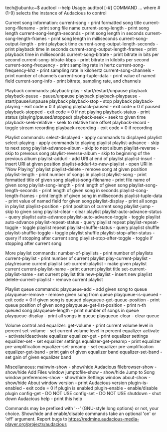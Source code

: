 tech@ubuntu:~$ audtool --help
Usage: audtool [-#] COMMAND ...
       where # (1-9) selects the instance of Audacious to control

Current song information:
   current-song                       - print formatted song title
   current-song-filename              - print song file name
   current-song-length                - print song length
   current-song-length-seconds        - print song length in seconds
   current-song-length-frames         - print song length in milliseconds
   current-song-output-length         - print playback time
   current-song-output-length-seconds - print playback time in seconds
   current-song-output-length-frames  - print playback time in milliseconds
   current-song-bitrate               - print bitrate in bits per second
   current-song-bitrate-kbps          - print bitrate in kilobits per second
   current-song-frequency             - print sampling rate in hertz
   current-song-frequency-khz         - print sampling rate in kilohertz
   current-song-channels              - print number of channels
   current-song-tuple-data            - print value of named field
   current-song-info                  - print bitrate, sampling rate, and channels

Playback commands:
   playback-play                      - start/restart/unpause playback
   playback-pause                     - pause/unpause playback
   playback-playpause                 - start/pause/unpause playback
   playback-stop                      - stop playback
   playback-playing                   - exit code = 0 if playing
   playback-paused                    - exit code = 0 if paused
   playback-stopped                   - exit code = 0 if not playing
   playback-status                    - print status (playing/paused/stopped)
   playback-seek                      - seek to given time
   playback-seek-relative             - seek to relative time offset
   playback-record                    - toggle stream recording
   playback-recording                 - exit code = 0 if recording

Playlist commands:
   select-displayed                   - apply commands to displayed playlist
   select-playing                     - apply commands to playing playlist
   playlist-advance                   - skip to next song
   playlist-advance-album             - skip to next album
   playlist-reverse                   - skip to previous song
   playlist-reverse-album             - skip to beginning of the previous album
   playlist-addurl                    - add URI at end of playlist
   playlist-insurl                    - insert URI at given position
   playlist-addurl-to-new-playlist    - open URI in "Now Playing" playlist
   playlist-delete                    - remove song at given position
   playlist-length                    - print number of songs in playlist
   playlist-song                      - print formatted title of given song
   playlist-song-filename             - print file name of given song
   playlist-song-length               - print length of given song
   playlist-song-length-seconds       - print length of given song in seconds
   playlist-song-length-frames        - print length of given song in milliseconds
   playlist-tuple-data                - print value of named field for given song
   playlist-display                   - print all songs in playlist
   playlist-position                  - print position of current song
   playlist-jump                      - skip to given song
   playlist-clear                     - clear playlist
   playlist-auto-advance-status       - query playlist auto-advance
   playlist-auto-advance-toggle       - toggle playlist auto-advance
   playlist-repeat-status             - query playlist repeat
   playlist-repeat-toggle             - toggle playlist repeat
   playlist-shuffle-status            - query playlist shuffle
   playlist-shuffle-toggle            - toggle playlist shuffle
   playlist-stop-after-status         - query if stopping after current song
   playlist-stop-after-toggle         - toggle if stopping after current song

More playlist commands:
   number-of-playlists                - print number of playlists
   current-playlist                   - print number of current playlist
   play-current-playlist              - play/resume current playlist
   set-current-playlist               - make given playlist current
   current-playlist-name              - print current playlist title
   set-current-playlist-name          - set current playlist title
   new-playlist                       - insert new playlist
   delete-current-playlist            - remove current playlist

Playlist queue commands:
   playqueue-add                      - add given song to queue
   playqueue-remove                   - remove given song from queue
   playqueue-is-queued                - exit code = 0 if given song is queued
   playqueue-get-queue-position       - print queue position of given song
   playqueue-get-list-position        - print n-th queued song
   playqueue-length                   - print number of songs in queue
   playqueue-display                  - print all songs in queue
   playqueue-clear                    - clear queue

Volume control and equalizer:
   get-volume                         - print current volume level in percent
   set-volume                         - set current volume level in percent
   equalizer-activate                 - activate/deactivate equalizer
   equalizer-get                      - print equalizer settings
   equalizer-set                      - set equalizer settings
   equalizer-get-preamp               - print equalizer pre-amplification
   equalizer-set-preamp               - set equalizer pre-amplification
   equalizer-get-band                 - print gain of given equalizer band
   equalizer-set-band                 - set gain of given equalizer band

Miscellaneous:
   mainwin-show                       - show/hide Audacious
   filebrowser-show                   - show/hide Add Files window
   jumptofile-show                    - show/hide Jump to Song window
   preferences-show                   - show/hide Settings window
   about-show                         - show/hide About window
   version                            - print Audacious version
   plugin-is-enabled                  - exit code = 0 if plugin is enabled
   plugin-enable                      - enable/disable plugin
   config-get                         - DO NOT USE
   config-set                         - DO NOT USE
   shutdown                           - shut down Audacious
   help                               - print this help

Commands may be prefixed with '--' (GNU-style long options) or not, your choice.
Show/hide and enable/disable commands take an optional 'on' or 'off' argument.
Report bugs to https://redmine.audacious-media-player.org/projects/audacious
